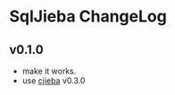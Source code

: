 # SqlJieba ChangeLog

## v0.1.0

+ make it works.
+ use [cjieba] v0.3.0

[cjieba]:https://github.com/yanyiwu/cjieba
